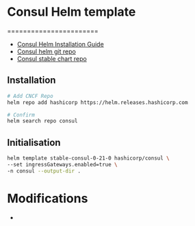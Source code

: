 # Consul Helm template
=======================
- [Consul Helm Installation Guide](https://www.consul.io/docs/k8s/installation/overview)
- [Consul helm git repo](https://github.com/hashicorp/consul-helm)
- [Consul stable chart repo](https://helm.releases.hashicorp.com)

## Installation
```bash
# Add CNCF Repo
helm repo add hashicorp https://helm.releases.hashicorp.com

# Confirm 
helm search repo consul
```

## Initialisation
```bash
helm template stable-consul-0-21-0 hashicorp/consul \
--set ingressGateways.enabled=true \
-n consul --output-dir .
```

# Modifications
- 